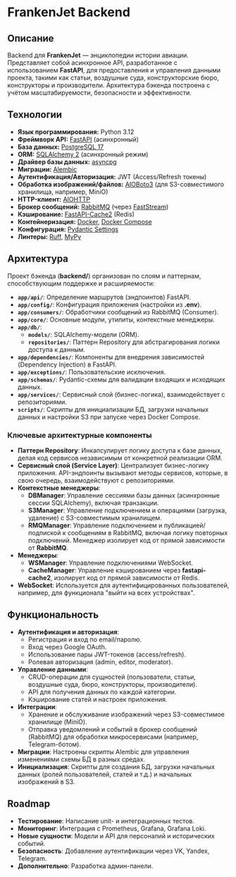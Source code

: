 # FrankenJet Backend

## Описание

Backend для **FrankenJet** — энциклопедии истории авиации. Представляет собой асинхронное API, разработанное с использованием **FastAPI**, для предоставления и управления данными проекта, такими как статьи, воздушные суда, конструкторские бюро, конструкторы и производители. Архитектура бэкенда построена с учётом масштабируемости, безопасности и эффективности.

## Технологии

* **Язык программирования:** Python 3.12
* **Фреймворк API:** [FastAPI](https://fastapi.tiangolo.com/) (асинхронный)
* **База данных:** [PostgreSQL 17](https://www.postgresql.org/)
* **ORM:** [SQLAlchemy 2](https://www.sqlalchemy.org/) (асинхронный режим)
* **Драйвер базы данных:** [asyncpg](https://magicstack.github.io/asyncpg/)
* **Миграции:** [Alembic](https://alembic.sqlalchemy.org/)
* **Аутентификация/Авторизация:** JWT (Access/Refresh токены)
* **Обработка изображений/файлов:** [AIOBoto3](https://aioboto3.readthedocs.io/) (для S3-совместимого хранилища, например, MiniO)
* **HTTP-клиент:** [AIOHTTP](https://docs.aiohttp.org/)
* **Брокер сообщений:** [RabbitMQ](https://www.rabbitmq.com/) (через [FastStream](https://faststream.airt.ai/))
* **Кэширование:** [FastAPI-Cache2](https://github.com/indominusbyte/fastapi-cache) (Redis)
* **Контейнеризация:** [Docker](https://www.docker.com/), [Docker Compose](https://docs.docker.com/compose/)
* **Конфигурация:** [Pydantic Settings](https://docs.pydantic.dev/latest/concepts/pydantic_settings/)
* **Линтеры:** [Ruff](https://github.com/astral-sh/ruff), [MyPy](https://mypy.readthedocs.io/)

## Архитектура

Проект бэкенда (**backend/**) организован по слоям и паттернам, способствующим поддержке и расширяемости:

* **`app/api/`**: Определение маршрутов (эндпоинтов) FastAPI.
* **`app/config/`**: Конфигурация приложения (настройки из **.env**).
* **`app/consumers/`**: Обработчики сообщений из RabbitMQ (Consumer).
* **`app/core/`**: Основные модули, утилиты, контекстные менеджеры.
* **`app/db/`**:
    * **`models/`**: SQLAlchemy-модели (ORM).
    * **`repositories/`**: Паттерн Repository для абстрагирования логики доступа к данным.
* **`app/dependencies/`**: Компоненты для внедрения зависимостей (Dependency Injection) в FastAPI.
* **`app/exceptions/`**: Пользовательские исключения.
* **`app/schemas/`**: Pydantic-схемы для валидации входящих и исходящих данных.
* **`app/services/`**: Сервисный слой (бизнес-логика), взаимодействует с репозиториями.
* **`scripts/`**: Скрипты для инициализации БД, загрузки начальных данных и настройки S3 при запуске через Docker Compose.

### Ключевые архитектурные компоненты

* **Паттерн Repository**: Инкапсулирует логику доступа к базе данных, делая код сервисов независимым от конкретной реализации ORM.
* **Сервисный слой (Service Layer)**: Централизует бизнес-логику приложения. API-эндпоинты вызывают методы сервисов, которые, в свою очередь, взаимодействуют с репозиториями.
* **Контекстные менеджеры**:
    * **DBManager**: Управление сессиями базы данных (асинхронные сессии SQLAlchemy), включая транзакции.
    * **S3Manager**: Управление подключением и операциями (загрузка, удаление) с S3-совместимым хранилищем.
    * **RMQManager**: Управление подключением и публикацией/подпиской к сообщениям в RabbitMQ, включая логику повторных подключений. Менеджер изолирует код от прямой зависимости от **RabbitMQ**.
* **Менеджеры**:
    * **WSManager**: Управление подключениями WebSocket.
    * **CacheManager**: Управление кэшированием через **fastapi-cache2**, изолирует код от прямой зависимости от Redis.
* **WebSocket**: Используется для аутентифицированных пользователей, например, для функционала "выйти на всех устройствах".

## Функциональность

* **Аутентификация и авторизация**:
    * Регистрация и вход по email/паролю.
    * Вход через Google OAuth.
    * Использование пары JWT-токенов (access/refresh).
    * Ролевая авторизация (admin, editor, moderator).
* **Управление данными**:
    * CRUD-операции для сущностей (пользователи, статьи, воздушные суда, бюро, конструкторы, производители).
    * API для получения данных по каждой категории.
    * Кэширование статей и настроек приложения.
* **Интеграции**:
    * Хранение и обслуживание изображений через S3-совместимое хранилище (MiniO).
    * Отправка уведомлений и событий в брокер сообщений (RabbitMQ) для обработки микросервисами (например, Telegram-ботом).
* **Миграции**: Настроены скрипты Alembic для управления изменениями схемы БД в разных средах.
* **Инициализация**: Скрипты для создания БД, загрузки начальных данных (ролей пользователей, статей и т.д.) и начальных изображений в S3.

## Roadmap

* **Тестирование**: Написание unit- и интеграционных тестов.
* **Мониторинг**: Интеграция с Prometheus, Grafana, Grafana Loki.
* **Новые сущности**: Модели и API для персоналий и исторических событий.
* **Безопасность**: Добавление аутентификации через VK, Yandex, Telegram.
* **Дополнительно**: Разработка админ-панели.
